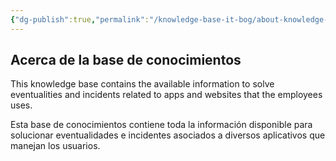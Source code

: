 ```yaml
---
{"dg-publish":true,"permalink":"/knowledge-base-it-bog/about-knowledge-base/","tags":["gardenEntry"]}
---
```


## Acerca de la base de conocimientos

This knowledge base contains the available information to solve eventualities and incidents related to apps and websites that the employees uses.

Esta base de conocimientos contiene toda la información disponible para solucionar eventualidades e incidentes asociados a diversos aplicativos que manejan los usuarios.



